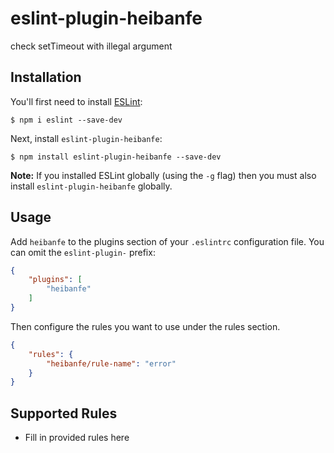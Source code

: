 # eslint-plugin-heibanfe

check setTimeout with illegal argument

## Installation

You'll first need to install [ESLint](http://eslint.org):

```
$ npm i eslint --save-dev
```

Next, install `eslint-plugin-heibanfe`:

```
$ npm install eslint-plugin-heibanfe --save-dev
```

**Note:** If you installed ESLint globally (using the `-g` flag) then you must also install `eslint-plugin-heibanfe` globally.

## Usage

Add `heibanfe` to the plugins section of your `.eslintrc` configuration file. You can omit the `eslint-plugin-` prefix:

```json
{
    "plugins": [
        "heibanfe"
    ]
}
```


Then configure the rules you want to use under the rules section.

```json
{
    "rules": {
        "heibanfe/rule-name": "error"
    }
}
```

## Supported Rules

* Fill in provided rules here





